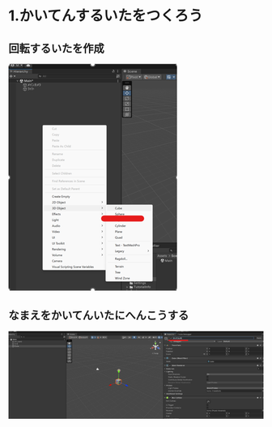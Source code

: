 # 1.かいてんするいたをつくろう
## 回転するいたを作成
![](imgs/2023-06-07-23-47-09.png)

## なまえをかいてんいたにへんこうする
![](imgs/2023-06-07-23-45-47.png)

